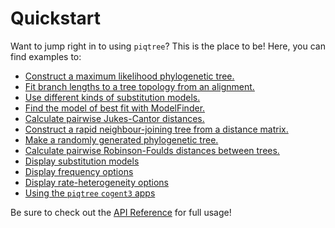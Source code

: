 # Quickstart

Want to jump right in to using `piqtree`? This is the place to be! Here, you can find examples to:

- [Construct a maximum likelihood phylogenetic tree.](construct_ml_tree.md)
- [Fit branch lengths to a tree topology from an alignment.](fit_tree_topology.md)
- [Use different kinds of substitution models.](using_substitution_models.md)
- [Find the model of best fit with ModelFinder.](using_model_finder.md)
- [Calculate pairwise Jukes-Cantor distances.](calculate_jc_distances.md)
- [Construct a rapid neighbour-joining tree from a distance matrix.](construct_nj_tree.md)
- [Make a randomly generated phylogenetic tree.](make_random_tree.md)
- [Calculate pairwise Robinson-Foulds distances between trees.](calculate_rf_distances.md)
- [Display substitution models](available_submodels.py)
- [Display frequency options](available_frequency_options.py)
- [Display rate-heterogeneity options](available_rate_heterogeneity_options.py)
- [Using the `piqtree` `cogent3` apps](../apps/index.md)

Be sure to check out the [API Reference](../api/index.md) for full usage!
